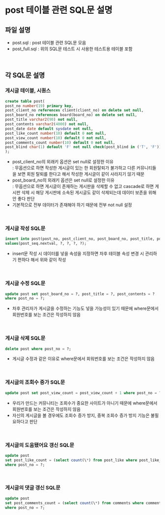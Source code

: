 # post 테이블 관련 SQL문 설명

## 파일 설명

-   post.sql : post 테이블 관련 SQL문 모음
-   post_full.sql : 위의 SQL문 테스트 시 사용한 테스트용 테이블 포함<br>
<br>

## 각 SQL문 설명

### 게시글 테이블, 시퀀스

```sql
create table post(
post_no number(19) primary key,
post_client_no references client(client_no) on delete set null,
post_board_no references board(board_no) on delete set null,
post_title varchar2(90) not null,
post_contents varchar2(4000) not null,
post_date date default sysdate not null,
post_like_count number(10) default 0 not null,
post_view_count number(10) default 0 not null,
post_comments_count number(10) default 0 not null,
post_blind char(1) default 'F' not null check(post_blind in ('T', 'F'))
);
```

-   post_client_no의 외래키 옵션은 set null로 설정한 이유<br>
    : 무옵션으로 하면 작성한 게시글이 있는 한 회원탈퇴가 불가하고 다른 커뮤니티들을 보면 회원 탈퇴를 한다고 해서 작성한 게시글이 같이 사라지기 않기 때문
-   post_board_no의 외래키 옵션은 set null로 설정한 이유<br>
    : 무옵션으로 하면 게시글이 존재하는 게시판을 삭제할 수 없고 cascade로 하면 게시판 삭제 시 해당 게시판에 소속된 게시글도 같이 삭제되는데 데이터 보존을 위해 안 좋다 판단<br>
-   기본적으로 전부 데이터가 존재해야 하기 때문에 전부 not null 설정
<br>

### 게시글 작성 SQL문

```sql
insert into post(post_no, post_client_no, post_board_no, post_title, post_contents)
values(post_seq.nextval, ?, ?, ?, ?);
```

-   insert문 작성 시 데이터를 넣을 속성을 지정하면 차후 테이블 속성 변경 시 관리하기 편하다 해서 위와 같이 작성
<br>

### 게시글 수정 SQL문

```sql
update post set post_board_no = ?, post_title = ?, post_contents = ?
where post_no = ?;
```

-   차후 관리자가 게시글을 수정하는 기능도 넣을 가능성이 있기 때문에 where문에서 회원번호를 보는 조건은 작성하지 않음
<br>

### 게시글 삭제 SQL문

```sql
delete post where post_no = ?;
```

-   게시글 수정과 같은 이유로 where문에서 회워번호를 보는 조건은 작성하지 않음
<br>

### 게시글의 조회수 증가 SQL문

```sql
update post set post_view_count = post_view_count + 1 where post_no = ?;
```

-   우리가 만드는 커뮤니티는 조회수가 중요한 사이트가 아니기 때문에 where문에서 회원번호를 보는 조건은 작성하지 않음
-   자신의 게시글을 볼 경우에도 조회수 증가 방지, 중복 조회수 증가 방지 기능은 불필요하다고 판단
<br>

### 게시글의 도움됐어요 갱신 SQL문

```sql
update post
set post_like_count = (select count(\*) from post_like where post_like_post_no = ?)
where post_no = ?;
```

<br>

### 게시글의 댓글 갱신 SQL문

```sql
update post
set post_comments_count = (select count(\*) from comments where comments_post_no = ?)
where post_no = ?;
```

